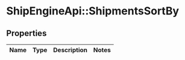 # ShipEngineApi::ShipmentsSortBy

## Properties
Name | Type | Description | Notes
------------ | ------------- | ------------- | -------------


